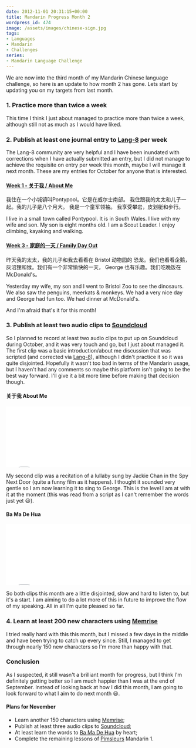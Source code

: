 ```yaml
---
date: 2012-11-01 20:31:15+00:00
title: Mandarin Progress Month 2
wordpress_id: 474
image: /assets/images/chinese-sign.jpg
tags:
- Languages
- Mandarin
- Challenges
series:
- Mandarin Language Challenge
---
```


We are now into the third month of my Mandarin Chinese language challenge, so here is an update to
how month 2 has gone. Lets start by updating you on my targets from last month.

### 1. Practice more than twice a week

This time I think I just about managed to practice more than twice a week, although still not as
much as I would have liked.

### 2. Publish at least one journal entry to [Lang-8][l8] per week

The Lang-8 community are very helpful and I have been inundated with corrections when I have
actually submitted an entry, but I did not manage to achieve the requisite on entry per week this
month, maybe I will manage it next month. These are my entries for October for anyone that is
interested.

#### [Week 1 - 关于我 / About Me][w1]

我住在一个小城镇叫Pontypool。它是在威尔士南部。
我住跟我的太太和儿子一起。我的儿子是八个月大。
我是一个童军领袖。 我享受攀岩，皮划艇和步行。

I live in a small town called Pontypool. It is in South Wales.
I live with my wife and son. My son is eight months old.
I am a Scout Leader. I enjoy climbing, kayaking and walking.

#### [Week 3 - 家庭的一天 / Family Day Out][w3]

昨天我的太太，我的儿子和我去看看在 Bristol 动物园的 恐龙。我们也看看企鹅，灰沼狸和猴。我们有一个非常愉快的一天，
George 也有乐趣。我们吃晚饭在McDonald's。

Yesterday my wife, my son and I went to Bristol Zoo to see the dinosaurs. We also saw the penguins,
meerkats & monkeys. We had a very nice day and George had fun too. We had dinner at McDonald's.

And I'm afraid that's it for this month!

### 3. Publish at least two audio clips to [Soundcloud][sc]

So I planned to record at least two audio clips to put up on Soundcloud during October, and it was
very touch and go, but I just about managed it. The first clip was a basic introduction/about me
discussion that was scripted (and corrected via [Lang-8][l8]), although I didn't
practice it so it was quite disjointed. Hopefully it wasn't too bad in terms of the Mandarin usage,
but I haven't had any comments so maybe this platform isn't going to be the best way forward. I'll
give it a bit more time before making that decision though.

#### 关于我 About Me

<iframe width="100%" height="166" scrolling="no" frameborder="no" src="//w.soundcloud.com/player/?url=https%3A//api.soundcloud.com/tracks/63535536&amp;color=0066cc&amp;auto_play=false&amp;hide_related=false&amp;show_artwork=true"></iframe>

My second clip was a recitation of a lullaby sung by Jackie Chan in the Spy Next Door (quite a funny
film as it happens). I thought it sounded very gentle so I am now learning it to sing to George.
This is the level I am at with it at the moment (this was read from a script as I can't remember
the words just yet :smiley:).

#### Ba Ma De Hua

<iframe width="100%" height="166" scrolling="no" frameborder="no" src="//w.soundcloud.com/player/?url=https%3A//api.soundcloud.com/tracks/65572317&amp;color=0066cc&amp;auto_play=false&amp;hide_related=false&amp;show_artwork=true"></iframe>

So both clips this month are a little disjointed, slow and hard to listen to, but it's a start. I am
aiming to do a lot more of this in future to improve the flow of my speaking. All in all I'm quite
pleased so far.

### 4. Learn at least 200 new characters using [Memrise][mem]

I tried really hard with this this month, but I missed a few days in the middle and have been trying
to catch up every since. Still, I managed to get through nearly 150 new characters so I'm more than
happy with that.

### Conclusion

As I suspected, it still wasn't a brilliant month for progress, but I think I'm definitely getting
better so I am much happier than I was at the end of September. Instead of looking back at how I did
this month, I am going to look forward to what I aim to do next month :smiley:.

#### Plans for November

  * Learn another 150 characters using [Memrise][mem];
  * Publish at least three audio clips to [Soundcloud][sc];
  * At least learn the words to [Ba Ma De Hua][bmdh] by heart;
  * Complete the remaining lessons of [Pimsleurs][pim] Mandarin 1.

[l8]: //lang-8.com/
[w1]: //lang-8.com/280403/journals/1710811/%25E5%2585%25B3%25E4%25BA%258E%25E6%2588%2591
[w3]: //lang-8.com/280403/journals/1740662/%25E5%25AE%25B6%25E5%25BA%25AD%25E7%259A%2584%25E4%25B8%2580%25E5%25A4%25A9
[sc]: //soundcloud.com/
[mem]: //www.memrise.com/
[bmdh]: //soundcloud.com/richardpperry/ba-ma-de-hua
[pim]: //www.pimsleur.com/Learn-Mandarin-Chinese